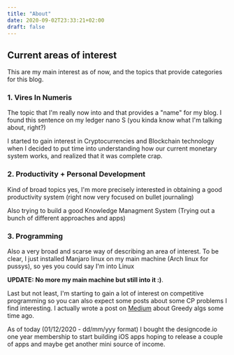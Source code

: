 ```yaml
---
title: "About"
date: 2020-09-02T23:33:21+02:00
draft: false
---
```


## Current areas of interest
This are my main interest as of now, and the topics that provide categories for this blog.

### 1. Vires In Numeris
The topic that I'm really now into and that provides a "name" for my blog. 
I found this sentence on my ledger nano S (you kinda know what I'm talking about, right?)

I started to gain interest in Cryptocurrencies and Blockchain technology when
I decided to put time into understanding how our current
monetary system works, and realized that it was complete crap.

### 2. Productivity + Personal Development 
Kind of broad topics yes, I'm more precisely interested in obtaining a good productivity system (right now very focused
on bullet journaling)

Also trying to build a good Knowledge Managment System (Trying out a bunch of different approaches and apps)

### 3. Programming
Also a very broad and scarse way of describing an area of interest. To be clear, I just installed Manjaro linux
on my main machine (Arch linux for pussys), so yes you could say I'm into Linux 

**UPDATE: No more my main machine but still into it :)**. 

Last but not least, I'm starting to gain a lot of interest on competitive programming so you can also expect 
some posts about some CP problems I find interesting. I actually wrote a post on [Medium](https://codeburst.io/greedy-algorithms-101-957842232cf2) about Greedy algs some time ago.

As of today (01/12/2020 - dd/mm/yyy format) I bought the designcode.io one year membership to start building iOS apps
hoping to release a couple of apps and maybe get another mini source of income.
